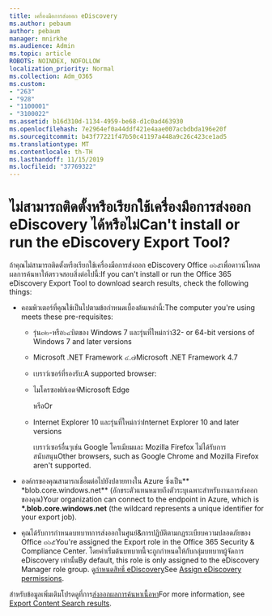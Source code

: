 ```yaml
---
title: เครื่องมือการส่งออก eDiscovery
ms.author: pebaum
author: pebaum
manager: mnirkhe
ms.audience: Admin
ms.topic: article
ROBOTS: NOINDEX, NOFOLLOW
localization_priority: Normal
ms.collection: Adm_O365
ms.custom:
- "263"
- "928"
- "1100001"
- "3100022"
ms.assetid: b16d310d-1134-4959-be68-d1c0ad463930
ms.openlocfilehash: 7e2964ef0a44ddf421e4aae007acbdbda196e20f
ms.sourcegitcommit: b43f77221f47b50c41197a448a9c26c423ce1ad5
ms.translationtype: MT
ms.contentlocale: th-TH
ms.lasthandoff: 11/15/2019
ms.locfileid: "37769322"
---
```

# <a name="cant-install-or-run-the-ediscovery-export-tool"></a><span data-ttu-id="a15d6-102">ไม่สามารถติดตั้งหรือเรียกใช้เครื่องมือการส่งออก eDiscovery ได้หรือไม่</span><span class="sxs-lookup"><span data-stu-id="a15d6-102">Can't install or run the eDiscovery Export Tool?</span></span>

<span data-ttu-id="a15d6-103">ถ้าคุณไม่สามารถติดตั้งหรือเรียกใช้เครื่องมือการส่งออก eDiscovery Office ๓๖๕เพื่อดาวน์โหลดผลการค้นหาให้ตรวจสอบสิ่งต่อไปนี้:</span><span class="sxs-lookup"><span data-stu-id="a15d6-103">If you can't install or run the Office 365 eDiscovery Export Tool to download search results, check the following things:</span></span>
  
- <span data-ttu-id="a15d6-104">คอมพิวเตอร์ที่คุณใช้เป็นไปตามข้อกำหนดเบื้องต้นเหล่านี้:</span><span class="sxs-lookup"><span data-stu-id="a15d6-104">The computer you're using meets these pre-requisites:</span></span>

  - <span data-ttu-id="a15d6-105">รุ่น๓๒-หรือ๖๔บิตของ Windows 7 และรุ่นที่ใหม่กว่า</span><span class="sxs-lookup"><span data-stu-id="a15d6-105">32- or 64-bit versions of Windows 7 and later versions</span></span>

  - <span data-ttu-id="a15d6-106">Microsoft .NET Framework ๔.๗</span><span class="sxs-lookup"><span data-stu-id="a15d6-106">Microsoft .NET Framework 4.7</span></span>

  - <span data-ttu-id="a15d6-107">เบราว์เซอร์ที่รองรับ:</span><span class="sxs-lookup"><span data-stu-id="a15d6-107">A supported browser:</span></span>

  - <span data-ttu-id="a15d6-108">ไมโครซอฟท์เอดจ์</span><span class="sxs-lookup"><span data-stu-id="a15d6-108">Microsoft Edge</span></span>

    <span data-ttu-id="a15d6-109">หรือ</span><span class="sxs-lookup"><span data-stu-id="a15d6-109">Or</span></span>

  - <span data-ttu-id="a15d6-110">Internet Explorer 10 และรุ่นที่ใหม่กว่า</span><span class="sxs-lookup"><span data-stu-id="a15d6-110">Internet Explorer 10 and later versions</span></span>

    <span data-ttu-id="a15d6-111">เบราว์เซอร์อื่นๆเช่น Google โครเมียมและ Mozilla Firefox ไม่ได้รับการสนับสนุน</span><span class="sxs-lookup"><span data-stu-id="a15d6-111">Other browsers, such as Google Chrome and Mozilla Firefox aren't supported.</span></span>

- <span data-ttu-id="a15d6-112">องค์กรของคุณสามารถเชื่อมต่อไปยังปลายทางใน Azure ซึ่งเป็น\*\* \*blob.core.windows.net\*\* (อักขระตัวแทนหมายถึงตัวระบุเฉพาะสำหรับงานการส่งออกของคุณ)</span><span class="sxs-lookup"><span data-stu-id="a15d6-112">Your organization can connect to the endpoint in Azure, which is **\*.blob.core.windows.net** (the wildcard represents a unique identifier for your export job).</span></span>

- <span data-ttu-id="a15d6-113">คุณได้รับการกำหนดบทบาทการส่งออกในศูนย์&amp;การปฏิบัติตามกฎระเบียบความปลอดภัยของ Office ๓๖๕</span><span class="sxs-lookup"><span data-stu-id="a15d6-113">You're assigned the Export role in the Office 365 Security &amp; Compliance Center.</span></span> <span data-ttu-id="a15d6-114">โดยค่าเริ่มต้นบทบาทนี้จะถูกกำหนดให้กับกลุ่มบทบาทผู้จัดการ eDiscovery เท่านั้น</span><span class="sxs-lookup"><span data-stu-id="a15d6-114">By default, this role is only assigned to the eDiscovery Manager role group.</span></span> <span data-ttu-id="a15d6-115">ดู[กำหนดสิทธิ์ eDiscovery](https://docs.microsoft.com/office365/securitycompliance/assign-ediscovery-permissions)</span><span class="sxs-lookup"><span data-stu-id="a15d6-115">See [Assign eDiscovery permissions](https://docs.microsoft.com/office365/securitycompliance/assign-ediscovery-permissions).</span></span>

<span data-ttu-id="a15d6-116">สำหรับข้อมูลเพิ่มเติมโปรดดูที่การ[ส่งออกผลการค้นหาเนื้อหา](https://docs.microsoft.com/office365/securitycompliance/export-search-results)</span><span class="sxs-lookup"><span data-stu-id="a15d6-116">For more information, see [Export Content Search results](https://docs.microsoft.com/office365/securitycompliance/export-search-results).</span></span>
  